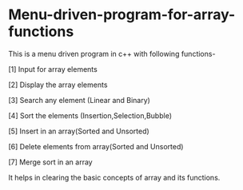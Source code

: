 # Menu-driven-program-for-array-functions

This is a menu driven program in c++ with following functions-

 [1] Input for array elements
 
 [2] Display the array elements
 
 [3] Search any element (Linear and Binary)
 
 [4] Sort the elements (Insertion,Selection,Bubble)
 
 [5] Insert in an array(Sorted and Unsorted)
 
 [6] Delete elements from array(Sorted and Unsorted)
 
 [7] Merge sort in an array
 
 It helps in clearing the basic concepts of array and its functions.
